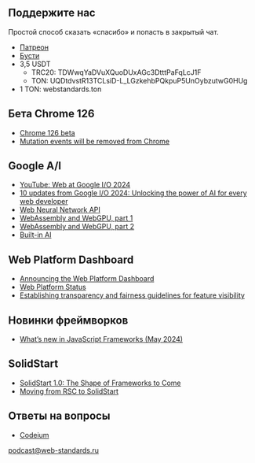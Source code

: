 ## Поддержите нас

Простой способ сказать «спасибо» и попасть в закрытый чат.

- [Патреон](https://www.patreon.com/webstandards_ru)
- [Бусти](https://boosty.to/webstandards_ru)
- 3,5 USDT
	- TRC20: TDWwqYaDVuXQuoDUxAGc3DtttPaFqLcJ1F
	- TON: UQDtdvstR13TCLsiD-L_LGzkehbPQkpuP5UnOybzutwG0HUg
- 1 TON: webstandards.ton

## Бета Chrome 126

- [Chrome 126 beta](https://developer.chrome.com/blog/chrome-126-beta)
- [Mutation events will be removed from Chrome](https://developer.chrome.com/blog/mutation-events-deprecation)

## Google A/I

- [YouTube: Web at Google I/O 2024](https://www.youtube.com/playlist?list=PLOU2XLYxmsIKeQI4KTrrplA_mUPI3Lq5b)
- [10 updates from Google I/O 2024: Unlocking the power of AI for every web developer](https://developer.chrome.com/blog/web-at-io24)
- [Web Neural Network API](https://www.w3.org/TR/webnn/)
- [WebAssembly and WebGPU, part 1](https://developer.chrome.com/blog/io24-webassembly-webgpu-1)
- [WebAssembly and WebGPU, part 2](https://developer.chrome.com/blog/io24-webassembly-webgpu-2)
- [Built-in AI](https://developer.chrome.com/docs/ai/built-in)

## Web Platform Dashboard

- [Announcing the Web Platform Dashboard](https://web.dev/blog/web-platform-dashboard)
- [Web Platform Status](https://webstatus.dev/)
- [Establishing transparency and fairness guidelines for feature visibility](https://github.com/GoogleChrome/webstatus.dev/issues/277#issuecomment-2118300191)

## Новинки фреймворков

- [What’s new in JavaScript Frameworks (May 2024)](https://developer.chrome.com/blog/frameworks-may-2024)

## SolidStart

- [SolidStart 1.0: The Shape of Frameworks to Come](https://www.solidjs.com/blog/solid-start-the-shape-frameworks-to-come)
- [Moving from RSC to SolidStart](https://www.brenelz.com/posts/moving-from-rsc-to-solid-start/)

## Ответы на вопросы

- [Codeium](https://codeium.com/)

[podcast@web-standards.ru](mailto:podcast@web-standards.ru)
